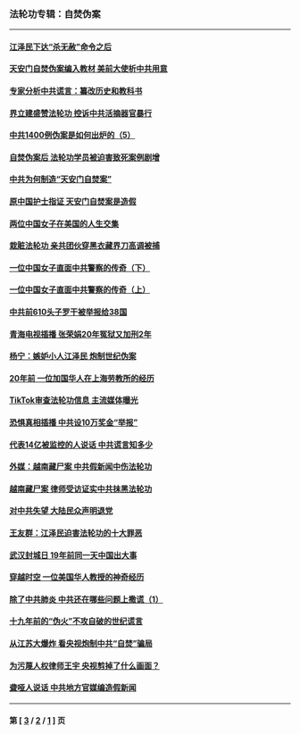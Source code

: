 ### 法轮功专辑：自焚伪案
---
#### [江泽民下达“杀无赦”命令之后](../../pages/nf5562/n13878084.md?07090430) 
#### [天安门自焚伪案编入教材 美前大使析中共用意](../../pages/nf5562/n13791932.md?07090430) 
#### [专家分析中共谎言：纂改历史和教科书](../../pages/nf5562/n13781542.md?07090430) 
#### [界立建盛赞法轮功 控诉中共活摘器官暴行](../../pages/nf5562/n13781971.md?07090430) 
#### [中共1400例伪案是如何出炉的（5）](../../pages/nf5562/n13226831.md?07090430) 
#### [自焚伪案后 法轮功学员被迫害致死案例剧增](../../pages/nf5562/n13190600.md?07090430) 
#### [中共为何制造“天安门自焚案”](../../pages/nf5562/n13183270.md?07090430) 
#### [原中国护士指证 天安门自焚案是造假](../../pages/nf5562/n13172289.md?07090430) 
#### [两位中国女子在美国的人生交集](../../pages/nf5562/n13156138.md?07090430) 
#### [栽赃法轮功 亲共团伙穿黑衣藏界刀高调被捕](../../pages/nf5562/n13073780.md?07090430) 
#### [一位中国女子直面中共警察的传奇（下）](../../pages/nf5562/n12989706.md?07090430) 
#### [一位中国女子直面中共警察的传奇（上）](../../pages/nf5562/n12985072.md?07090430) 
#### [中共前610头子罗干被举报给38国](../../pages/nf5562/n12975419.md?07090430) 
#### [青海电视插播 张荣娟20年冤狱又加刑2年](../../pages/nf5562/n12738166.md?07090430) 
#### [杨宁：嫉妒小人江泽民 炮制世纪伪案](../../pages/nf5562/n12724108.md?07090430) 
#### [20年前 一位加国华人在上海劳教所的经历](../../pages/nf5562/n12707932.md?07090430) 
#### [TikTok审查法轮功信息 主流媒体曝光](../../pages/nf5562/n12362336.md?07090430) 
#### [恐惧真相插播 中共设10万奖金“举报”](../../pages/nf5562/n12306396.md?07090430) 
#### [代表14亿被监控的人说话 中共谎言知多少](../../pages/nf5562/n12297484.md?07090430) 
#### [外媒：越南藏尸案 中共假新闻中伤法轮功](../../pages/nf5562/n12264411.md?07090430) 
#### [越南藏尸案 律师受访证实中共抹黑法轮功](../../pages/nf5562/n12261878.md?07090430) 
#### [对中共失望 大陆民众声明退党](../../pages/nf5562/n12187315.md?07090430) 
#### [王友群：江泽民迫害法轮功的十大罪恶](../../pages/nf5562/n12169074.md?07090430) 
#### [武汉封城日 19年前同一天中国出大事](../../pages/nf5562/n12150901.md?07090430) 
#### [穿越时空  一位美国华人教授的神奇经历](../../pages/nf5562/n12097460.md?07090430) 
#### [除了中共肺炎 中共还在哪些问题上撒谎（1）](../../pages/nf5562/n11955770.md?07090430) 
#### [十九年前的“伪火”不攻自破的世纪谎言](../../pages/nf5562/n11813238.md?07090430) 
#### [从江苏大爆炸 看央视炮制中共“自焚”骗局](../../pages/nf5562/n11140275.md?07090430) 
#### [为污蔑人权律师王宇 央视剪掉了什么画面？](../../pages/nf5562/n11130142.md?07090430) 
#### [聋哑人说话 中共地方官媒编造假新闻](../../pages/nf5562/n11006067.md?07090430) 

---
#### 第 [ [3](./3.md?07090430) / [2](./2.md?07090430) / [1](./1.md?07090430) ] 页
